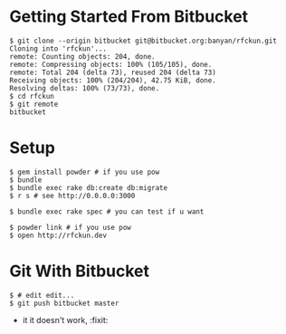 

# Getting Started From Bitbucket

```
$ git clone --origin bitbucket git@bitbucket.org:banyan/rfckun.git
Cloning into 'rfckun'...
remote: Counting objects: 204, done.
remote: Compressing objects: 100% (105/105), done.
remote: Total 204 (delta 73), reused 204 (delta 73)
Receiving objects: 100% (204/204), 42.75 KiB, done.
Resolving deltas: 100% (73/73), done.
$ cd rfckun
$ git remote
bitbucket
```

# Setup

```
$ gem install powder # if you use pow
$ bundle
$ bundle exec rake db:create db:migrate
$ r s # see http://0.0.0.0:3000

$ bundle exec rake spec # you can test if u want

$ powder link # if you use pow
$ open http://rfckun.dev
```

# Git With Bitbucket

```
$ # edit edit...
$ git push bitbucket master
```

* it it doesn't work, :fixit:
